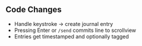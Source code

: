 ## Code Changes

- Handle keystroke → create journal entry
- Pressing Enter or `/send` commits line to scrollview
- Entries get timestamped and optionally tagged
